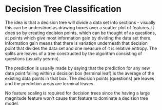 # Decision Tree Classification

The idea is that a decision tree will divide a data set into sections - visually this can be understood as drawing boxes over a scatter plot of features. It does so by creating decision points, which can be thought of as questions, at points which give most information gain by dividing the data set there. Information gain means that there is variation underneath that decision point that divides the data set and one measure of it is relative entropy. The splits are leaves of a tree constructed by the algorithm consisting of questions (usually yes-no).

The prediction is usually made by saying that the prediction for any new data point falling within a decision box (terminal leaf) is the average of the existing data points in that box. The decision points (questions) are leaves and the prediction areas are terminal leaves.

No feature scaling is required for decision trees since the having a large magnitude feature won't cause that feature to dominate a decision tree model. 